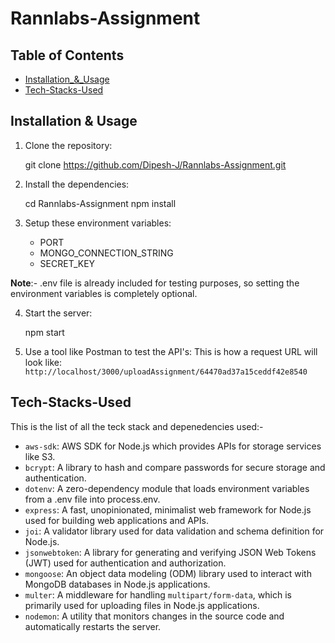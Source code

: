# Rannlabs-Assignment

## Table of Contents

- [Installation_&_Usage](#installation&usage)
- [Tech-Stacks-Used](#Tech-Stacks-Used)

## Installation & Usage

1. Clone the repository:

    git clone https://github.com/Dipesh-J/Rannlabs-Assignment.git


2. Install the dependencies:

    cd Rannlabs-Assignment
    npm install


3. Setup these environment variables:
    - PORT
    - MONGO_CONNECTION_STRING
    - SECRET_KEY

__Note__:- .env file is already included for testing purposes, so setting the environment variables is completely optional.


4. Start the server:

    npm start


5. Use a tool like Postman to test the API's:
This is how a request URL will look like:
`http://localhost/3000/uploadAssignment/64470ad37a15ceddf42e8540`



## Tech-Stacks-Used

This is the list of all the teck stack and depenedencies used:-
- `aws-sdk`: AWS SDK for Node.js which provides APIs for storage services like S3.
- `bcrypt`: A library to hash and compare passwords for secure storage and authentication.
- `dotenv`: A zero-dependency module that loads environment variables from a .env file into process.env.
- `express`: A fast, unopinionated, minimalist web framework for Node.js used for building web applications and APIs.
- `joi`: A validator library used for data validation and schema definition for Node.js.
- `jsonwebtoken`: A library for generating and verifying JSON Web Tokens (JWT) used for authentication and authorization.
- `mongoose`: An object data modeling (ODM) library used to interact with MongoDB databases in Node.js applications.
- `multer`: A middleware for handling `multipart/form-data`, which is primarily used for uploading files in Node.js applications.
- `nodemon`: A utility that monitors changes in the source code and automatically restarts the server.

